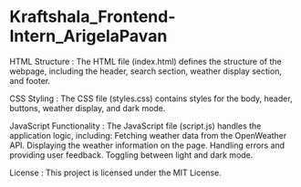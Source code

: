 # Kraftshala_Frontend-Intern_ArigelaPavan
HTML Structure :
The HTML file (index.html) defines the structure of the webpage, including the header, search section, weather display section, and footer.

CSS Styling :
The CSS file (styles.css) contains styles for the body, header, buttons, weather display, and dark mode.

JavaScript Functionality :
The JavaScript file (script.js) handles the application logic, including:
Fetching weather data from the OpenWeather API.
Displaying the weather information on the page.
Handling errors and providing user feedback.
Toggling between light and dark mode.

License :
This project is licensed under the MIT License.


